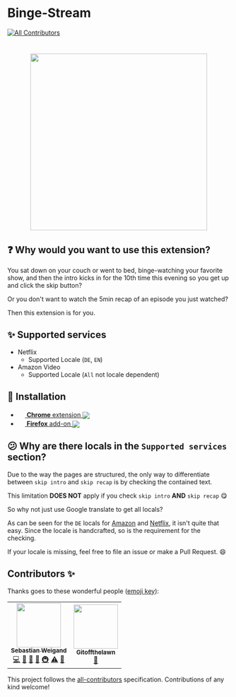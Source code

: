 # Binge-Stream
[![All Contributors](https://img.shields.io/github/all-contributors/s-weigand/binge-stream)](#contributors)

<h1 align="center">
<img src="https://raw.githubusercontent.com/s-weigand/binge-stream/main/assets/icon.svg" width=400/>
</h1>

## :question: Why would you want to use this extension?

You sat down on your couch or went to bed, binge-watching your favorite show, and then the intro kicks in for the 10th time this evening so you get up and click the skip button?

Or you don't want to watch the 5min recap of an episode you just watched?

Then this extension is for you.

## :sparkles: Supported services

- Netflix
  - Supported Locale (`DE`, `EN`)
- Amazon Video
  - Supported Locale (`All` not locale dependent)

## :rocket: Installation

[link-amo]: https://addons.mozilla.org/firefox/addon/binge-stream
[link-cws]: https://chrome.google.com/webstore/detail/binge-stream/heoccpcipeedednknenbgenacjomlcbp

- [<img valign="center" src="https://upload.wikimedia.org/wikipedia/commons/e/e2/Google_Chrome_icon_%282011%29.svg" width=16>
  **Chrome** extension
  <img valign="middle" src="https://img.shields.io/chrome-web-store/v/heoccpcipeedednknenbgenacjomlcbp.svg?label=%20">
  ][link-cws]
- [<img valign="center" src="https://upload.wikimedia.org/wikipedia/commons/a/a0/Firefox_logo%2C_2019.svg" width=16>
  **Firefox** add-on
  <img valign="middle" src="https://img.shields.io/amo/v/binge-stream.svg?label=%20">][link-amo]

## :confused: Why are there locals in the `Supported services` section?

Due to the way the pages are structured, the only way to differentiate between `skip intro` and `skip recap` is by checking the contained text.

This limitation **DOES NOT** apply if you check `skip intro` **AND** `skip recap` :yum:

So why not just use Google translate to get all locals?

As can be seen for the `DE` locals for [Amazon](https://github.com/s-weigand/binge-stream/blob/main/source/content_scripts/amazon.ts) and [Netflix](https://github.com/s-weigand/binge-stream/blob/main/source/content_scripts/netflix.ts), it isn't quite that easy.
Since the locale is handcrafted, so is the requirement for the checking.

If your locale is missing, feel free to file an issue or make a Pull Request. :smile:

## Contributors ✨

Thanks goes to these wonderful people ([emoji key](https://allcontributors.org/docs/en/emoji-key)):

<!-- ALL-CONTRIBUTORS-LIST:START - Do not remove or modify this section -->
<!-- prettier-ignore-start -->
<!-- markdownlint-disable -->
<table>
  <tr>
    <td align="center"><a href="https://github.com/s-weigand"><img src="https://avatars.githubusercontent.com/u/9513634?v=4?s=100" width="100px;" alt=""/><br /><sub><b>Sebastian Weigand</b></sub></a><br /><a href="https://github.com/s-weigand/binge-stream/commits?author=s-weigand" title="Code">💻</a> <a href="#ideas-s-weigand" title="Ideas, Planning, & Feedback">🤔</a> <a href="#maintenance-s-weigand" title="Maintenance">🚧</a> <a href="#projectManagement-s-weigand" title="Project Management">📆</a> <a href="#infra-s-weigand" title="Infrastructure (Hosting, Build-Tools, etc)">🚇</a> <a href="https://github.com/s-weigand/binge-stream/commits?author=s-weigand" title="Tests">⚠️</a> <a href="https://github.com/s-weigand/binge-stream/commits?author=s-weigand" title="Documentation">📖</a></td>
    <td align="center"><a href="https://github.com/Gitoffthelawn/Contact-Gitoffthelawn"><img src="https://avatars.githubusercontent.com/u/7672848?v=4?s=100" width="100px;" alt=""/><br /><sub><b>Gitoffthelawn</b></sub></a><br /><a href="https://github.com/s-weigand/binge-stream/commits?author=Gitoffthelawn" title="Documentation">📖</a></td>
  </tr>
</table>

<!-- markdownlint-restore -->
<!-- prettier-ignore-end -->

<!-- ALL-CONTRIBUTORS-LIST:END -->

This project follows the [all-contributors](https://github.com/all-contributors/all-contributors) specification. Contributions of any kind welcome!

